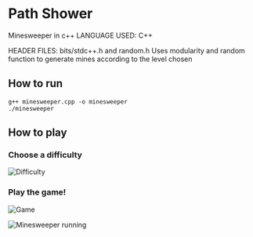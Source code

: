 # Path Shower

Minesweeper in c++
LANGUAGE USED: C++


HEADER FILES: bits/stdc++.h and random.h
Uses modularity and random function to generate mines according to the level chosen


## How to run

```
g++ minesweeper.cpp -o minesweeper
./minesweeper
```


## How to play

### Choose a difficulty

![Difficulty](screenshots/difficulty.png)

### Play the game!

![Game](screenshots/game.png)

![Minesweeper running](screenshots/minesweeper-running.gif)
